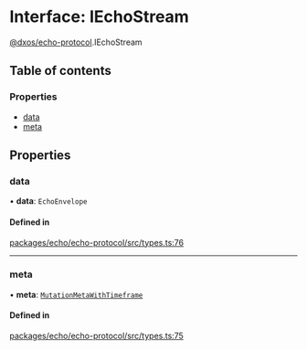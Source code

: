 # Interface: IEchoStream

[@dxos/echo-protocol](../modules/dxos_echo_protocol.md).IEchoStream

## Table of contents

### Properties

- [data](dxos_echo_protocol.IEchoStream.md#data)
- [meta](dxos_echo_protocol.IEchoStream.md#meta)

## Properties

### data

• **data**: `EchoEnvelope`

#### Defined in

[packages/echo/echo-protocol/src/types.ts:76](https://github.com/dxos/dxos/blob/e3b936721/packages/echo/echo-protocol/src/types.ts#L76)

___

### meta

• **meta**: [`MutationMetaWithTimeframe`](dxos_echo_protocol.MutationMetaWithTimeframe.md)

#### Defined in

[packages/echo/echo-protocol/src/types.ts:75](https://github.com/dxos/dxos/blob/e3b936721/packages/echo/echo-protocol/src/types.ts#L75)
